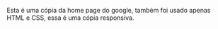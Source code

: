 Esta é uma cópia da home page do google, também foi usado apenas HTML e CSS, essa é uma cópia responsiva.
